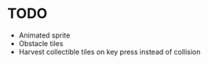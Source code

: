 # TODO

* Animated sprite
* Obstacle tiles
* Harvest collectible tiles on key press instead of collision
